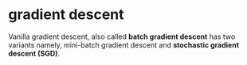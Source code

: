 # gradient descent

Vanilla gradient descent, also called **batch gradient descent** has two variants namely, mini-batch gradient descent and **stochastic gradient descent (SGD)**.

